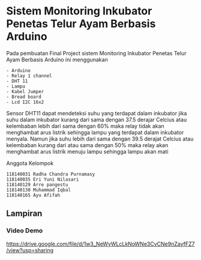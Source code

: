 # Sistem Monitoring Inkubator Penetas Telur Ayam Berbasis Arduino

Pada pembuatan Final Project sistem Monitoring Inkubator Penetas Telur Ayam Berbasis Arduino ini menggunakan 
```
- Arduino
- Relay 1 channel
- DHT 11
- Lampu
- Kabel Jumper
- Bread board
- Lcd I2C 16x2 
```
Sensor DHT11 dapat mendeteksi suhu yang terdapat dalam inkubator jika suhu dalam inkubator kurang dari sama dengan 37.5 derajar Celcius atau kelembaban lebih dari sama dengan 60% maka relay tidak akan menghambat arus listrik sehingga lampu yang terdapat dalam inkubator menyala. Namun jika  suhu lebih dari sama dengan 39.5 derajat Celcius atau kelembaban kurang dari atau sama dengan 50% maka relay akan menghambat arus listrik menuju lampu sehingga lampu akan mati

Anggota Kelompok
```
118140031 Radha Chandra Purnamasy
118140035 Eri Yuni Nilasari
118140129 Arre pangestu
118140130 Muhammad Iqbal
118140165 Ayu Afifah
```

## Lampiran

### Video Demo
https://drive.google.com/file/d/1w3_NeWyWLcLkNoWNe3CvCNe9nZayfFZ7/view?usp=sharing
